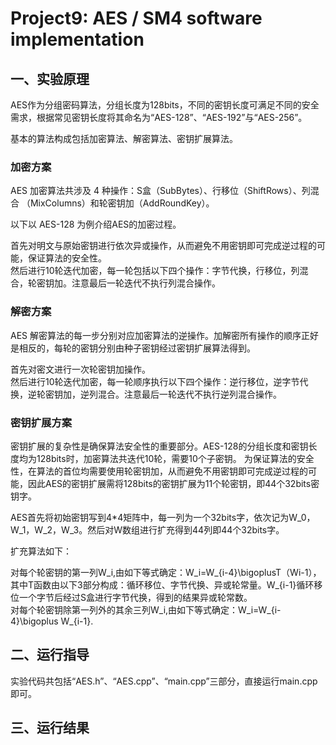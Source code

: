 # Project9: AES / SM4 software implementation   
## 一、实验原理
AES作为分组密码算法，分组长度为128bits，不同的密钥长度可满足不同的安全需求，根据常见密钥长度将其命名为“AES-128”、“AES-192”与“AES-256”。<br>

基本的算法构成包括加密算法、解密算法、密钥扩展算法。<br>

### 加密方案
AES 加密算法共涉及 4 种操作：S盒（SubBytes）、行移位（ShiftRows）、列混合 （MixColumns）和轮密钥加（AddRoundKey）。<br>

以下以 AES-128 为例介绍AES的加密过程。<br>

首先对明文与原始密钥进行依次异或操作，从而避免不用密钥即可完成逆过程的可能，保证算法的安全性。<br>
然后进行10轮迭代加密，每一轮包括以下四个操作：字节代换，行移位，列混合，轮密钥加。注意最后一轮迭代不执行列混合操作。<br>

### 解密方案
AES 解密算法的每一步分别对应加密算法的逆操作。加解密所有操作的顺序正好是相反的，每轮的密钥分别由种子密钥经过密钥扩展算法得到。<br>

首先对密文进行一次轮密钥加操作。<br>
然后进行10轮迭代加密，每一轮顺序执行以下四个操作：逆行移位，逆字节代换，逆轮密钥加，逆列混合。注意最后一轮迭代不执行逆列混合操作。<br>

### 密钥扩展方案
密钥扩展的复杂性是确保算法安全性的重要部分。AES-128的分组长度和密钥长度均为128bits时，加密算法共迭代10轮，需要10个子密钥。
为保证算法的安全性，在算法的首位均需要使用轮密钥加，从而避免不用密钥即可完成逆过程的可能，因此AES的密钥扩展需将128bits的密钥扩展为11个轮密钥，即44个32bits密钥字。<br>

AES首先将初始密钥写到4*4矩阵中，每一列为一个32bits字，依次记为W_0，W_1，W_2，W_3。然后对W数组进行扩充得到44列即44个32bits字。<br>

扩充算法如下：<br>

对每个轮密钥的第一列W_i,由如下等式确定：W_i=W_{i-4}\bigoplusT（Wi-1），其中T函数由以下3部分构成：循环移位、字节代换、异或轮常量。W_{i-1}循环移位一个字节后经过S盒进行字节代换，得到的结果异或轮常数。<br>
对每个轮密钥除第一列外的其余三列W_i,由如下等式确定：W_i=W_{i-4}\bigoplus W_{i-1}.<bR>

## 二、运行指导
实验代码共包括“AES.h”、“AES.cpp”、“main.cpp”三部分，直接运行main.cpp即可。
## 三、运行结果

